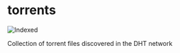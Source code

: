 torrents 
========
![Indexed](https://img.shields.io/badge/indexed-246359-blue)

Collection of torrent files discovered in the DHT network
